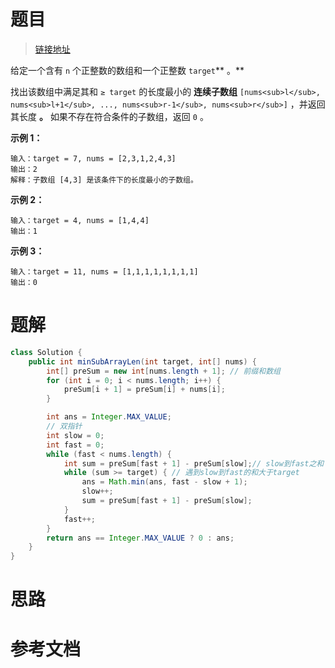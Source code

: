 # 题目

> [链接地址](https://leetcode-cn.com/problems/minimum-size-subarray-sum/)
>

给定一个含有 `n` 个正整数的数组和一个正整数 `target`** 。**

 找出该数组中满足其和 `≥ target` 的长度最小的 **连续子数组** `[nums<sub>l</sub>, nums<sub>l+1</sub>, ..., nums<sub>r-1</sub>, nums<sub>r</sub>]` ，并返回其长度 **。** 如果不存在符合条件的子数组，返回 `0` 。

**示例 1：**

```
输入：target = 7, nums = [2,3,1,2,4,3]
输出：2
解释：子数组 [4,3] 是该条件下的长度最小的子数组。
```

**示例 2：**

```
输入：target = 4, nums = [1,4,4]
输出：1
```

**示例 3：**

```
输入：target = 11, nums = [1,1,1,1,1,1,1,1]
输出：0
```

# 题解

```java
class Solution {
    public int minSubArrayLen(int target, int[] nums) {
        int[] preSum = new int[nums.length + 1]; // 前缀和数组
        for (int i = 0; i < nums.length; i++) {
            preSum[i + 1] = preSum[i] + nums[i];
        }

        int ans = Integer.MAX_VALUE;
        // 双指针
        int slow = 0;
        int fast = 0;
        while (fast < nums.length) {
            int sum = preSum[fast + 1] - preSum[slow];// slow到fast之和
            while (sum >= target) { // 遇到slow到fast的和大于target
                ans = Math.min(ans, fast - slow + 1);
                slow++;
                sum = preSum[fast + 1] - preSum[slow];
            }
            fast++;
        }
        return ans == Integer.MAX_VALUE ? 0 : ans;
    }
}
```

# 思路

# 参考文档